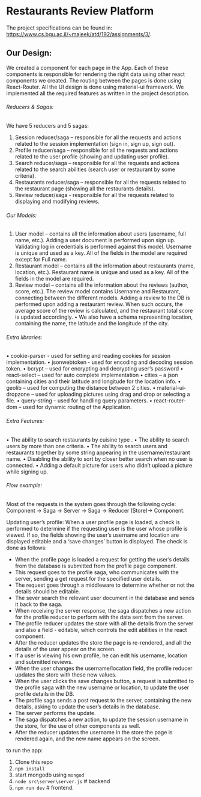 # Restaurants Review Platform

The project specifications can be found in: https://www.cs.bgu.ac.il/~majeek/atd/192/assignments/3/.

## Our Design:
We created a component for each page in the App. Each of these components is responsible for rendering the right data using other react components we created. The routing between the pages is done using React-Router. All the UI design is done using material-ui framework. We implemented all the required features as written in the project description.

###### Reducers & Sagas:
We have 5 reducers and 5 sagas:
1.	Session reducer/saga – responsible for all the requests and actions related to the session implementation (sign in, sign up, sign       out).  
2.	Profile reducer/saga – responsible for all the requests and actions related to the user profile (showing and updating user profile).
3.	Search reducer/saga – responsible for all the requests and actions related to the search abilities (search user or restaurant by         some criteria).
4.	Restaurants reducer/saga – responsible for all the requests related to the restaurant page (showing all the restaurants details).
5.	Review reducer/saga - responsible for all the requests related to displaying and modifying reviews.

###### Our Models:
1.	User model – contains all the information about users (username, full name, etc.). Adding a user document is performed upon sign up.     Validating log in credentials is performed against this model. Username is unique and used as a key. All of the fields in the model     are required except for Full name.
2.	Restaurant model – contains all the information about restaurants (name, location, etc.). Restaurant name is unique and used as a       key. All of the fields in the model are required.
3.	Review model – contains all the information about the reviews (author, score, etc.). The review model contains Username and             Restaurant, connecting between the different models. Adding a review to the DB is performed upon adding a restaurant review. When       such occurs, the average score of the review is calculated, and the restaurant total score is updated accordingly.
•	We also have a schema representing location, containing the name, the latitude and the longitude of the city.
 
###### Extra libraries:
•	cookie-parser - used for setting and reading cookies for session implementation.
•	jsonwebtoken - used for encoding and decoding session token.
•	bcrypt – used for encrypting and decrypting user’s password
•	react-select – used for auto complete implementation
•	cities – a json containing cities and their latitude and longitude for the location info.
•	geolib – used for computing the distance between 2 cities.
•	material-ui-dropzone – used for uploading pictures using drag and drop or selecting a file.
•	query-string – used for handling query parameters.
•	react-router-dom – used for dynamic routing of the Application.

###### Extra Features:
•	The ability to search restaurants by cuisine type .
•	The ability to search users by more than one criteria.
•	The ability to search users and restaurants together by some string appearing in the username/restaurant name.
•	Disabling the ability to sort by closer better search when no user is connected.
•	Adding a default picture for users who didn’t upload a picture while signing up.

###### Flow example:
Most of the requests in the system goes through the following cycle:
Component -> Saga -> Server -> Saga -> Reducer (Store)-> Component.

Updating user’s profile:
When a user profile page is loaded, a check is performed to determine if the requesting user is the user whose profile is viewed. If so, the fields showing the user’s username and location are displayed editable and a ‘save changes’ button is displayed. The check is done as follows:
*	When the profile page is loaded a request for getting the user’s details from the database is submitted from the profile page           component.
*	This request goes to the profile saga, who communicates with the server, sending a get request for the specified user details.
*	The request goes through a middleware to determine whether or not the details should be editable.
*	The sever search the relevant user document in the database and sends it back to the saga.
*	When receiving the server response, the saga dispatches a new action for the profile reducer to perform with the data sent from the     server.
*	The profile reducer updates the store with all the details from the server and also a field - editable, which controls the edit         abilities in the react component.
*	After the reducer updates the store the page is re-rendered, and all the details of the user appear on the screen.
*	If a user is viewing his own profile, he can edit his username, location and submitted reviews.
*	When the user changes the username/location field, the profile reducer updates the store with these new values.
*	When the user clicks the save changes button, a request is submitted to the profile saga with the new username or location, to update   the user profile details in the DB.
*	The profile saga sends a post request to the server, containing the new details, asking to update the user’s details in the database.
*	The server performs the update.
*	The saga dispatches a new action, to update the session username in the store, for the use of other components as well.
*	After the reducer updates the username in the store the page is rendered again, and the new name appears on the screen.


to run the app:

1. Clone this repo
2. `npm install`
1. start mongodb using `mongod`
2. `node src\server\server.js` # backend
3. `npm run dev` # frontend.
